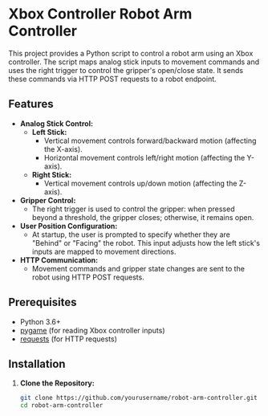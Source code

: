 # Xbox Controller Robot Arm Controller

This project provides a Python script to control a robot arm using an Xbox controller. The script maps analog stick inputs to movement commands and uses the right trigger to control the gripper's open/close state. It sends these commands via HTTP POST requests to a robot endpoint.

## Features

- **Analog Stick Control:**  
  - **Left Stick:**  
    - Vertical movement controls forward/backward motion (affecting the X-axis).  
    - Horizontal movement controls left/right motion (affecting the Y-axis).
  - **Right Stick:**  
    - Vertical movement controls up/down motion (affecting the Z-axis).
- **Gripper Control:**  
  - The right trigger is used to control the gripper: when pressed beyond a threshold, the gripper closes; otherwise, it remains open.
- **User Position Configuration:**  
  - At startup, the user is prompted to specify whether they are "Behind" or "Facing" the robot. This input adjusts how the left stick's inputs are mapped to movement directions.
- **HTTP Communication:**  
  - Movement commands and gripper state changes are sent to the robot using HTTP POST requests.

## Prerequisites

- Python 3.6+
- [pygame](https://www.pygame.org/) (for reading Xbox controller inputs)
- [requests](https://docs.python-requests.org/) (for HTTP requests)

## Installation

1. **Clone the Repository:**

   ```bash
   git clone https://github.com/yourusername/robot-arm-controller.git
   cd robot-arm-controller
